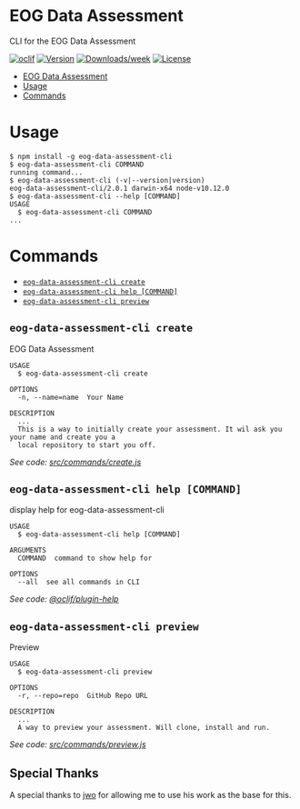 # EOG Data Assessment

CLI for the EOG Data Assessment

[![oclif](https://img.shields.io/badge/cli-oclif-brightgreen.svg)](https://oclif.io)
[![Version](https://img.shields.io/npm/v/eog-data-assessment-cli.svg)](https://npmjs.org/package/eog-data-assessment-cli)
[![Downloads/week](https://img.shields.io/npm/dw/eog-data-assessment-cli.svg)](https://npmjs.org/package/eog-data-assessment-cli)
[![License](https://img.shields.io/npm/l/eog-data-assessment-cli.svg)](https://github.com/jh108/github-eog-data-assessment-cli/blob/master/package.json)

<!-- toc -->

- [EOG Data Assessment](#eog-data-assessment-assessment)
- [Usage](#usage)
- [Commands](#commands)
<!-- tocstop -->

# Usage

<!-- usage -->

```sh-session
$ npm install -g eog-data-assessment-cli
$ eog-data-assessment-cli COMMAND
running command...
$ eog-data-assessment-cli (-v|--version|version)
eog-data-assessment-cli/2.0.1 darwin-x64 node-v10.12.0
$ eog-data-assessment-cli --help [COMMAND]
USAGE
  $ eog-data-assessment-cli COMMAND
...
```

<!-- usagestop -->

# Commands

<!-- commands -->

- [`eog-data-assessment-cli create`](#eog-data-assessment-cli-create)
- [`eog-data-assessment-cli help [COMMAND]`](#eog-data-assessment-cli-help-command)
- [`eog-data-assessment-cli preview`](#eog-data-assessment-cli-preview)

## `eog-data-assessment-cli create`

EOG Data Assessment

```
USAGE
  $ eog-data-assessment-cli create

OPTIONS
  -n, --name=name  Your Name

DESCRIPTION
  ...
  This is a way to initially create your assessment. It wil ask you your name and create you a
  local repository to start you off.
```

_See code: [src/commands/create.js](https://github.com/jh108/eog-data-assessment-cli/blob/v2.0.1/src/commands/create.js)_

## `eog-data-assessment-cli help [COMMAND]`

display help for eog-data-assessment-cli

```
USAGE
  $ eog-data-assessment-cli help [COMMAND]

ARGUMENTS
  COMMAND  command to show help for

OPTIONS
  --all  see all commands in CLI
```

_See code: [@oclif/plugin-help](https://github.com/oclif/plugin-help/blob/v2.1.3/src/commands/help.ts)_

## `eog-data-assessment-cli preview`

Preview

```
USAGE
  $ eog-data-assessment-cli preview

OPTIONS
  -r, --repo=repo  GitHub Repo URL

DESCRIPTION
  ...
  A way to preview your assessment. Will clone, install and run.
```

_See code: [src/commands/preview.js](https://github.com/jh108/eog-data-assessment-cli/blob/v2.0.1/src/commands/preview.js)_

<!-- commandsstop -->

## Special Thanks

A special thanks to [jwo](https://github.com/jwo) for allowing me to use his work as the base for this.
